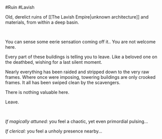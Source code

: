 #Ruin #Lavish 

Old, derelict ruins of [[The Lavish Empire|unknown architecture]] and materials, from within a deep basin. 

 

You can sense some eerie sensation coming off it.. You are not welcome here.

Every part of these buildings is telling you to leave. 
Like a beloved one on the deathbed, wishing for a last silent moment. 

Nearly everything has been raided and stripped down to the very raw frames.
Where once were imposing, towering buildings are only crooked frames. 
It all has been swiped clean by the scavengers. 

There is nothing valuable here.

Leave.

 

*If magically attuned:* you feel a chaotic, yet even primordial pulsing...

*If clerical:* you feel a unholy presence nearby...
